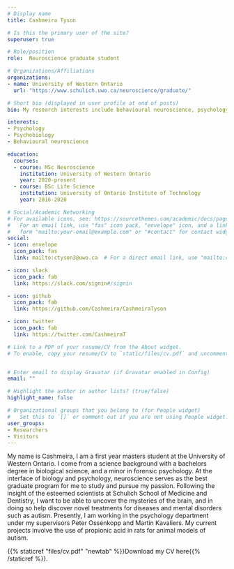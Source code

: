 ```yaml
---
# Display name
title: Cashmeira Tyson

# Is this the primary user of the site?
superuser: true

# Role/position
role:  Neuroscience graduate student 

# Organizations/Affiliations
organizations:
- name: University of Western Ontario  
  url: "https://www.schulich.uwo.ca/neuroscience/graduate/"

# Short bio (displayed in user profile at end of posts)
bio: My research interests include behavioural neuroscience, psychology and psychobiology. Currently, my experiments involve animal models of autism using propionic acid (PPA).

interests:
- Psychology 
- Psychobiology 
- Behavioural neuroscience

education: 
  courses:
  - course: MSc Neuroscience
    institution: University of Western Ontario
    year: 2020-present
  - course: BSc Life Science
    institution: University of Ontario Institute of Technology
    year: 2016-2020

# Social/Academic Networking
# For available icons, see: https://sourcethemes.com/academic/docs/page-builder/#icons
#   For an email link, use "fas" icon pack, "envelope" icon, and a link in the
#   form "mailto:your-email@example.com" or "#contact" for contact widget.
social:
- icon: envelope
  icon_pack: fas
  link: mailto:ctyson3@uwo.ca  # For a direct email link, use "mailto:ctyson3@uwo.ca".

- icon: slack
  icon_pack: fab
  link: https://slack.com/signin#/signin 

- icon: github
  icon_pack: fab
  link: https://github.com/Cashmeira/CashmeiraTyson

- icon: twitter
  icon_pack: fab
  link: https://twitter.com/CashmeiraT 

# Link to a PDF of your resume/CV from the About widget.
# To enable, copy your resume/CV to `static/files/cv.pdf` and uncomment the lines below.


# Enter email to display Gravatar (if Gravatar enabled in Config)
email: ""

# Highlight the author in author lists? (true/false)
highlight_name: false

# Organizational groups that you belong to (for People widget)
#   Set this to `[]` or comment out if you are not using People widget.
user_groups:
- Researchers
- Visitors
---
```


My name is Cashmeira, I am a first year masters student at the University of Western Ontario. I come from a science background with a bachelors degree in biological science, and a minor in forensic psychology. At the interface of biology and psychology, neuroscience serves as the best graduate program for me to study and pursue my passion. Following the insight of the esteemed scientists at Schulich School of Medicine and Dentistry, I want to be able to uncover the mysteries of the brain, and in doing so help discover novel treatments for  diseases and mental disorders such as autism. Presently, I am working in the psychology department under my supervisors Peter Ossenkopp and Martin Kavaliers. My current projects involve the use of propionic acid in rats for animal models of autism.

{{% staticref "files/cv.pdf" "newtab" %}}Download my CV here{{% /staticref %}}.

